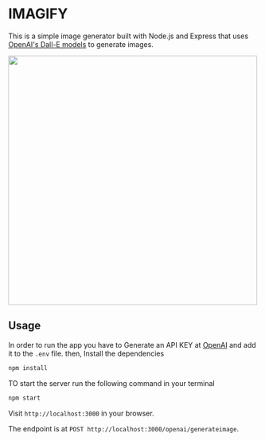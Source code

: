 # IMAGIFY

This is a simple image generator built with Node.js and Express that uses [OpenAI's Dall-E models](https://beta.openai.com/docs/guides/images) to generate images.

<img src="public/img/screen.png" width="500">

## Usage

In order to run the app you have to Generate an API KEY at [OpenAI](https://beta.openai.com/) and add it to the `.env` file.
then,
Install the dependencies

```bash
npm install
```

TO start the server run the following command in your terminal

```bash
npm start
```

Visit `http://localhost:3000` in your browser.

The endpoint is at `POST http://localhost:3000/openai/generateimage`.
